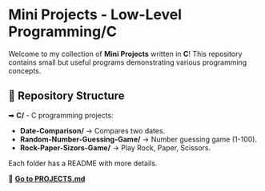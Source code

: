 # **Mini Projects - Low-Level Programming/C**

Welcome to my collection of **Mini Projects** written in **C**! This repository contains small but useful programs demonstrating various programming concepts.

## 📂 Repository Structure

➡ **C/** - C programming projects:
  - **Date-Comparison/** → Compares two dates.
  - **Random-Number-Guessing-Game/** → Number guessing game (1-100).
  - **Rock-Paper-Sizors-Game/** → Play Rock, Paper, Scissors.

Each folder has a README with more details.

📌 **[Go to PROJECTS.md](PROJECTS.md)**
